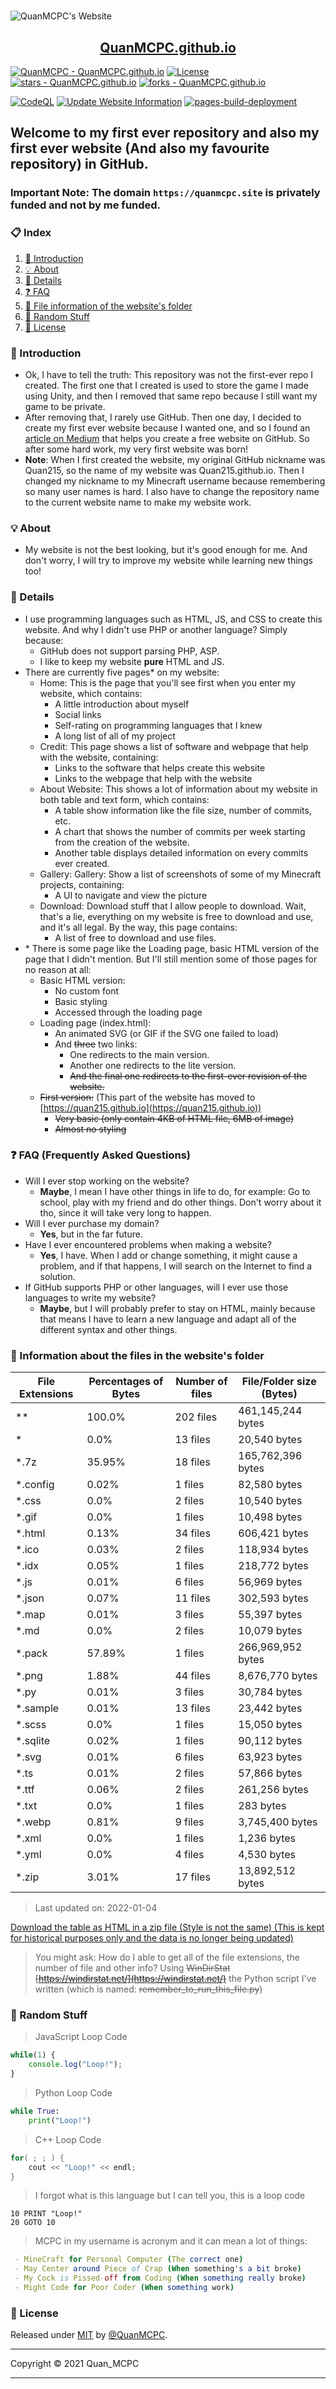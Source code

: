 <h1 style="text-align: center"></h1>

![QuanMCPC's Website](https://quanmcpc.github.io/website/image/social_preview.png)

<p align="center">
    <a href="https://quanmcpc.github.io">
        <h2 align="center">QuanMCPC.github.io</h2>
    </a>
</p>

[![QuanMCPC - QuanMCPC.github.io](https://img.shields.io/static/v1?label=QuanMCPC&message=QuanMCPC.github.io&color=red&logo=github)](https://github.com/QuanMCPC/QuanMCPC.github.io)
[![License](https://img.shields.io/badge/License-MIT-red)](#-license)
[![stars - QuanMCPC.github.io](https://img.shields.io/github/stars/QuanMCPC/QuanMCPC.github.io?style=social)](https://github.com/QuanMCPC/QuanMCPC.github.io)
[![forks - QuanMCPC.github.io](https://img.shields.io/github/forks/QuanMCPC/QuanMCPC.github.io?style=social)](https://github.com/QuanMCPC/QuanMCPC.github.io)

[![CodeQL](https://github.com/QuanMCPC/QuanMCPC.github.io/actions/workflows/codeql-analysis.yml/badge.svg)](https://github.com/QuanMCPC/QuanMCPC.github.io/actions/workflows/codeql-analysis.yml)
[![Update Website Information](https://github.com/QuanMCPC/QuanMCPC.github.io/actions/workflows/main.yml/badge.svg)](https://github.com/QuanMCPC/QuanMCPC.github.io/actions/workflows/main.yml)
[![pages-build-deployment](https://github.com/QuanMCPC/QuanMCPC.github.io/actions/workflows/pages/pages-build-deployment/badge.svg)](https://github.com/QuanMCPC/QuanMCPC.github.io/actions/workflows/pages/pages-build-deployment)

## Welcome to my first ever repository and also my first ever website (And also my favourite repository) in GitHub.

### Important Note: The domain `https://quanmcpc.site` is privately funded and not by me funded.

### 📋 Index
1. [📕 Introduction](#-introduction)
2. [💡 About](#-about)
3. [📖 Details](#-details)
4. [❓ FAQ](#-faq-frequently-asked-questions)
5. [📁 File information of the website's folder](#-information-about-the-files-in-the-websites-folder)
6. [👀 Random Stuff](#-random-stuff)
7. [📜 License](#-license)
### 📕 Introduction
* Ok, I have to tell the truth: This repository was not the first-ever repo I created. The first one that I created is used to store the game I made using Unity, and then I removed that same repo because I still want my game to be private.
* After removing that, I rarely use GitHub. Then one day, I decided to create my first ever website because I wanted one, and so I found an [article on Medium](https://medium.com/@svinkle/publish-and-share-your-own-website-for-free-with-github-2eff049a1cb5) that helps you create a free website on GitHub. So after some hard work, my very first website was born!
* **Note**: When I first created the website, my original GitHub nickname was Quan215, so the name of my website was Quan215.github.io. Then I changed my nickname to my Minecraft username because remembering so many user names is hard. I also have to change the repository name to the current website name to make my website work.
### 💡 About
- My website is not the best looking, but it's good enough for me. And don't worry, I will try to improve my website while learning new things too!
### 📖 Details
- I use programming languages such as HTML, JS, and CSS to create this website. And why I didn't use PHP or another language? Simply because:
    - GitHub does not support parsing PHP, ASP.
    - I like to keep my website **pure** HTML and JS.
- There are currently five pages* on my website:
    - Home: This is the page that you'll see first when you enter my website, which contains:
        - A little introduction about myself
        - Social links
        - Self-rating on programming languages that I knew
        - A long list of all of my project
    - Credit: This page shows a list of software and webpage that help with the website, containing:
        - Links to the software that helps create this website
        - Links to the webpage that help with the website
    - About Website: This shows a lot of information about my website in both table and text form, which contains:
        - A table show information like the file size, number of commits, etc.
        - A chart that shows the number of commits per week starting from the creation of the website.
        - Another table displays detailed information on every commits ever created.
    - Gallery: Gallery: Show a list of screenshots of some of my Minecraft projects, containing:
        - A UI to navigate and view the picture
    - Download: Download stuff that I allow people to download. Wait, that's a lie, everything on my website is free to download and use, and it's all legal. By the way, this page contains:
        - A list of free to download and use files.
- \* There is some page like the Loading page, basic HTML version of the page that I didn't mention. But I'll still mention some of those pages for no reason at all:
    - Basic HTML version:
        - No custom font
        - Basic styling
        - Accessed through the loading page
    - Loading page (index.html):
        - An animated SVG (or GIF if the SVG one failed to load)
        - And ~~three~~ two links:
            - One redirects to the main version.
            - Another one redirects to the lite version.
            - ~~And the final one redirects to the first-ever revision of the website.~~
    - ~~First version:~~ (This part of the website has moved to [https://quan215.github.io](https://quan215.github.io))
        - ~~Very basic (only contain 4KB of HTML file, 6MB of image)~~
        - ~~Almost no styling~~
### ❓ FAQ (Frequently Asked Questions)
- Will I ever stop working on the website?
    - **Maybe**, I mean I have other things in life to do, for example: Go to school, play with my friend and do other things. Don't worry about it tho, since it will take very long to happen.
- Will I ever purchase my domain?
    - **Yes**, but in the far future.
- Have I ever encountered problems when making a website?
    - **Yes**, I have. When I add or change something, it might cause a problem, and if that happens, I will search on the Internet to find a solution.
- If GitHub supports PHP or other languages, will I ever use those languages to write my website?
    - **Maybe**, but I will probably prefer to stay on HTML, mainly because that means I have to learn a new language and adapt all of the different syntax and other things.
### 📁 Information about the files in the website's folder
<!--python_data_start-->
File Extensions | Percentages of Bytes | Number of files | File/Folder size (Bytes)
----------------|--------------------- |-----------------|--------------------------
\** | 100.0% | 202 files | 461,145,244 bytes
\* | 0.0% | 13 files | 20,540 bytes
\*.7z | 35.95% | 18 files | 165,762,396 bytes
\*.config | 0.02% | 1 files | 82,580 bytes
\*.css | 0.0% | 2 files | 10,540 bytes
\*.gif | 0.0% | 1 files | 10,498 bytes
\*.html | 0.13% | 34 files | 606,421 bytes
\*.ico | 0.03% | 2 files | 118,934 bytes
\*.idx | 0.05% | 1 files | 218,772 bytes
\*.js | 0.01% | 6 files | 56,969 bytes
\*.json | 0.07% | 11 files | 302,593 bytes
\*.map | 0.01% | 3 files | 55,397 bytes
\*.md | 0.0% | 2 files | 10,079 bytes
\*.pack | 57.89% | 1 files | 266,969,952 bytes
\*.png | 1.88% | 44 files | 8,676,770 bytes
\*.py | 0.01% | 3 files | 30,784 bytes
\*.sample | 0.01% | 13 files | 23,442 bytes
\*.scss | 0.0% | 1 files | 15,050 bytes
\*.sqlite | 0.02% | 1 files | 90,112 bytes
\*.svg | 0.01% | 6 files | 63,923 bytes
\*.ts | 0.01% | 2 files | 57,866 bytes
\*.ttf | 0.06% | 2 files | 261,256 bytes
\*.txt | 0.0% | 1 files | 283 bytes
\*.webp | 0.81% | 9 files | 3,745,400 bytes
\*.xml | 0.0% | 1 files | 1,236 bytes
\*.yml | 0.0% | 4 files | 4,530 bytes
\*.zip | 3.01% | 17 files | 13,892,512 bytes
> Last updated on: 2022-01-04
<!--python_data_stop-->
[Download the table as HTML in a zip file (Style is not the same) (This is kept for historical purposes only and the data is no longer being updated)](https://drive.google.com/u/0/uc?id=1nvijtp61EX7gtisnjHCAEBkfgQKs-zTh&export=download)
> You might ask: How do I able to get all of the file extensions, the number of file and other info?
> Using ~~WinDirStat [https://windirstat.net/](https://windirstat.net/)~~ the Python script I've written (which is named: ~~remember_to_run_this_file.py~~)
### 👀 Random Stuff
> JavaScript Loop Code
```JavaScript
while(1) {
    console.log("Loop!");
}
```
> Python Loop Code
```Python
while True:
    print("Loop!")
```
> C++ Loop Code
```c++
for( ; ; ) {
    cout << "Loop!" << endl;
}
```
> I forgot what is this language but I can tell you, this is a loop code
```basic
10 PRINT "Loop!"
20 GOTO 10
```
> MCPC in my username is acronym and it can mean a lot of things:
```nim
 - MineCraft for Personal Computer (The correct one)
 - May Center around Piece of Crap (When something's a bit broke)
 - My Cock is Pissed-off from Coding (When something really broke)
 - Might Code for Poor Coder (When something work)
```
### 📜 License
Released under [MIT](/LICENSE) by [@QuanMCPC](https://github.com/QuanMCPC).
***
Copyright &copy; 2021 Quan_MCPC
***
